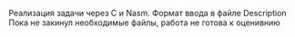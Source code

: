 Реализация задачи через C и Nasm.
Формат ввода в файле Description
Пока не закинул необходимые файлы, работа не готова к оценивнию

